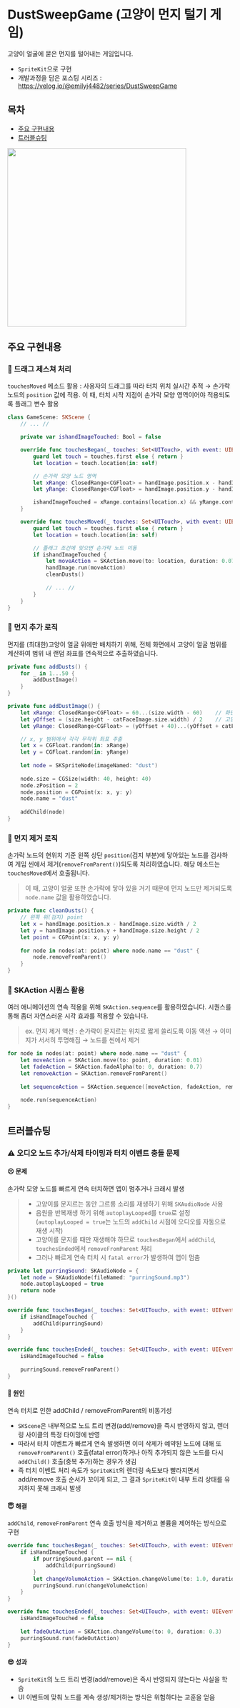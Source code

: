 # DustSweepGame (고양이 먼지 털기 게임)
고양이 얼굴에 묻은 먼지를 털어내는 게임입니다.
- `SpriteKit`으로 구현
- 개발과정을 담은 포스팅 시리즈 : https://velog.io/@emilyj4482/series/DustSweepGame

## 목차
- [주요 구현내용](#주요-구현내용)
- [트러블슈팅](#트러블슈팅)

<img src="https://github.com/user-attachments/assets/88b641d3-f584-4bfc-a556-c2c05f302422" width=400>

## 주요 구현내용
### 📌 드래그 제스쳐 처리
`touchesMoved` 메소드 활용 : 사용자의 드래그를 따라 터치 위치 실시간 추적 → 손가락 노드의 `position` 값에 적용. 이 때, 터치 시작 지점이 손가락 모양 영역이어야 적용되도록 플래그 변수 활용
```swift
class GameScene: SKScene {
    // ... //

    private var ishandImageTouched: Bool = false

    override func touchesBegan(_ touches: Set<UITouch>, with event: UIEvent?) {
        guard let touch = touches.first else { return }
        let location = touch.location(in: self)

        // 손가락 모양 노드 영역
        let xRange: ClosedRange<CGFloat> = handImage.position.x - handImage.size.width / 2 ... handImage.position.x + handImage.size.width / 2
        let yRange: ClosedRange<CGFloat> = handImage.position.y - handImage.size.height / 2 ... handImage.position.y + handImage.size.height / 2

        ishandImageTouched = xRange.contains(location.x) && yRange.contains(location.y)
    }

    override func touchesMoved(_ touches: Set<UITouch>, with event: UIEvent?) {
        guard let touch = touches.first else { return }
        let location = touch.location(in: self)

        // 플래그 조건에 맞으면 손가락 노드 이동
        if ishandImageTouched {
            let moveAction = SKAction.move(to: location, duration: 0.07)
            handImage.run(moveAction)
            cleanDusts()
            
            // ... //
        }
    }
}
```
### 📌 먼지 추가 로직
먼지를 (최대한)고양이 얼굴 위에만 배치하기 위해, 전체 화면에서 고양이 얼굴 범위를 계산하여 범위 내 랜덤 좌표를 연속적으로 추출하였습니다.
```swift
private func addDusts() {
    for _ in 1...50 {
        addDustImage()
    }
}

private func addDustImage() {
    let xRange: ClosedRange<CGFloat> = 60...(size.width - 60)    // 화면 양쪽 끝에서 각각 60 만큼 떨어진 범위
    let yOffset = (size.height - catFaceImage.size.width) / 2    // 고양이 얼굴 y 좌표 계산
    let yRange: ClosedRange<CGFloat> = (yOffset + 40)...(yOffset + catFaceImage.size.height - 40)    // 투명 공백 고려한 y 범위

    // x, y 범위에서 각각 무작위 좌표 추출
    let x = CGFloat.random(in: xRange)
    let y = CGFloat.random(in: yRange)
        
    let node = SKSpriteNode(imageNamed: "dust")
        
    node.size = CGSize(width: 40, height: 40)
    node.zPosition = 2
    node.position = CGPoint(x: x, y: y)
    node.name = "dust"
        
    addChild(node)
}    
```

### 📌 먼지 제거 로직
손가락 노드의 현위치 기준 왼쪽 상단 `position`(검지 부분)에 닿아있는 노드를 검사하여 게임 씬에서 제거(`removeFromParent()`)되도록 처리하였습니다. 해당 메소드는 `touchesMoved`에서 호출됩니다.
> 이 때, 고양이 얼굴 또한 손가락에 닿아 있을 거기 때문에 먼지 노드만 제거되도록 `node.name` 값을 활용하였습니다.
```swift
private func cleanDusts() {
    // 왼쪽 위(검지) point
    let x = handImage.position.x - handImage.size.width / 2
    let y = handImage.position.y + handImage.size.height / 2
    let point = CGPoint(x: x, y: y)
        
    for node in nodes(at: point) where node.name == "dust" {
        node.removeFromParent()
    }
}
```

### 📌 SKAction 시퀀스 활용
여러 애니메이션의 연속 적용을 위해 `SKAction.sequence`를 활용하였습니다. 시퀀스를 통해 좀더 자연스러운 시각 효과를 적용할 수 있습니다.
> ex. 먼지 제거 액션 : 손가락이 문지르는 위치로 짧게 쓸리도록 이동 액션 → 이미지가 서서히 투명해짐 → 노드를 씬에서 제거
```swift
for node in nodes(at: point) where node.name == "dust" {
    let moveAction = SKAction.move(to: point, duration: 0.01)
    let fadeAction = SKAction.fadeAlpha(to: 0, duration: 0.7)
    let removeAction = SKAction.removeFromParent()
            
    let sequenceAction = SKAction.sequence([moveAction, fadeAction, removeAction])
            
    node.run(sequenceAction)
}
```

## 트러블슈팅
### ⚠️ 오디오 노드 추가/삭제 타이밍과 터치 이벤트 충돌 문제
#### ☹️ 문제
손가락 모양 노드를 빠르게 연속 터치하면 앱이 멈추거나 크래시 발생
>- 고양이를 문지르는 동안 그르릉 소리를 재생하기 위해 `SKAudioNode` 사용
>- 음원을 반복재생 하기 위해 `autoplayLooped`를 `true`로 설정 (`autoplayLooped = true`는 노드의 `addChild` 시점에 오디오를 자동으로 재생 시작)
>- 고양이를 문지를 때만 재생해야 하므로 `touchesBegan`에서 `addChild`, `touchesEnded`에서 `removeFromParent` 처리
>- 그러나 빠르게 연속 터치 시 `fatal error`가 발생하여 앱이 멈춤
```swift
private let purringSound: SKAudioNode = {
    let node = SKAudioNode(fileNamed: "purringSound.mp3")
    node.autoplayLooped = true
    return node
}()

override func touchesBegan(_ touches: Set<UITouch>, with event: UIEvent?) {
    if isHandImageTouched {
        addChild(purringSound)
    }
}

override func touchesEnded(_ touches: Set<UITouch>, with event: UIEvent?) {
    isHandImageTouched = false
        
    purringSound.removeFromParent()
}
```
#### 🧐 원인
연속 터치로 인한 addChild / removeFromParent의 비동기성
- `SKScene`은 내부적으로 노드 트리 변경(add/remove)을 즉시 반영하지 않고, 렌더링 사이클의 특정 타이밍에 반영
- 따라서 터치 이벤트가 빠르게 연속 발생하면 이미 삭제가 예약된 노드에 대해 또 `removeFromParent()` 호출(fatal error)하거나 아직 추가되지 않은 노드를 다시 `addChild()` 호출(중복 추가)하는 경우가 생김
- 즉 터치 이벤트 처리 속도가 `SpriteKit`의 렌더링 속도보다 빨라지면서 add/remove 호출 순서가 꼬이게 되고, 그 결과 `SpriteKit`이 내부 트리 상태를 유지하지 못해 크래시 발생
#### 😇 해결
`addChild`, `removeFromParent` 연속 호출 방식을 제거하고 볼륨을 제어하는 방식으로 구현
```swift
override func touchesBegan(_ touches: Set<UITouch>, with event: UIEvent?) {
    if isHandImageTouched {
        if purringSound.parent == nil {
            addChild(purringSound)
        }
        let changeVolumeAction = SKAction.changeVolume(to: 1.0, duration: 0.1)
        purringSound.run(changeVolumeAction)
    }
}

override func touchesEnded(_ touches: Set<UITouch>, with event: UIEvent?) {
    isHandImageTouched = false
        
    let fadeOutAction = SKAction.changeVolume(to: 0, duration: 0.3)
    purringSound.run(fadeOutAction)
}
```
#### 😎 성과
- `SpriteKit`의 노드 트리 변경(add/remove)은 즉시 반영되지 않는다는 사실을 학습
- UI 이벤트에 맞춰 노드를 계속 생성/제거하는 방식은 위험하다는 교훈을 얻음
